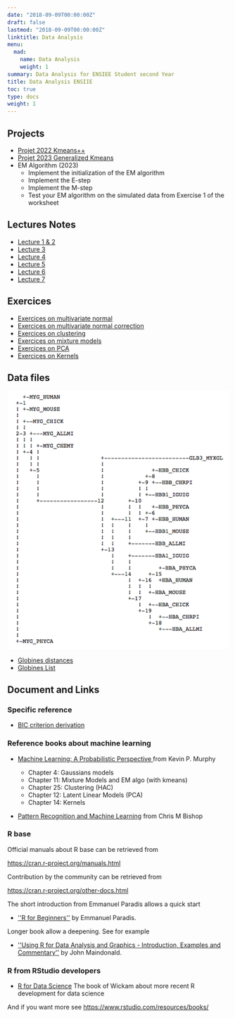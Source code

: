 ```yaml
---
date: "2018-09-09T00:00:00Z"
draft: false
lastmod: "2018-09-09T00:00:00Z"
linktitle: Data Analysis
menu:
  mad:
    name: Data Analysis
    weight: 1
summary: Data Analysis for ENSIEE Student second Year
title: Data Analysis ENSIIE
toc: true
type: docs
weight: 1
---
```



## Projects

  - [Projet 2022 Kmeans++ ](media/Projet-MAD-2022.pdf) 
  - [Projet 2023 Generalized Kmeans ](media/Projet-MAD-2023.pdf)
  - EM Algorithm (2023)
    - Implement the initialization of the EM algorithm
    - Implement the E-step
    - Implement the M-step
    - Test your EM algorithm on the simulated data from Exercise 1 of the worksheet
    
## Lectures Notes

  - [Lecture 1 & 2](media/cours01-ENSIEE.pdf)  
  - [Lecture 3](media/cours02-ENSIEE.pdf)  
  - [Lecture 4](media/Expectation-Maximisation-algorithm.pdf) 
  - [Lecture 5](media/model-selection.pdf)  
  - [Lecture 6](media/pca.pdf)
  - [Lecture 7](media/cours05-KPCA.pdf)  




## Exercices

  - [Exercices on multivariate normal](media/TD-multivariate.pdf)
  - [Exercices on multivariate normal correction](media/TD-01-ENSIEE-correction.pdf)
  - [Exercices on clustering](media/TD-clustering.pdf)
  - [Exercices on mixture models](media/TD-mixture.pdf)
  - [Exercices on PCA](media/TD-ACP.pdf)
  - [Exercices on Kernels](media/TD-KPCA.pdf)


## Data files

![arbre phylogénétique](media/arbre_phylogenetique.png)

  - [Globines distances](media/neighbor_globin.dat)
  - [Globines List](media/Globines_liste.txt)




## Document and Links

### Specific reference

  - [BIC criterion derivation](media/Le_critere_BIC.pdf)

### Reference books about machine learning

  - [Machine Learning: A Probabilistic Perspective
](http://noiselab.ucsd.edu/ECE228/Murphy_Machine_Learning.pdf) from Kevin P. Murphy
    - Chapter 4: Gaussians models
    - Chapter 11: Mixture Models and EM algo (with kmeans)
    - Chapter 25: Clustering (HAC)
    - Chapter 12: Latent Linear Models (PCA)
    - Chapter 14: Kernels 
    
  - [Pattern Recognition and Machine Learning](http://users.isr.ist.utl.pt/~wurmd/Livros/school/Bishop%20-%20Pattern%20Recognition%20And%20Machine%20Learning%20-%20Springer%20%202006.pdf) from  Chris M Bishop 


### R base

Official manuals about R base can be retrieved from 

https://cran.r-project.org/manuals.html



Contribution by the community can be retrieved from

https://cran.r-project.org/other-docs.html

The short introduction from Emmanuel Paradis allows a quick start

   - [''R for Beginners''](https://cran.r-project.org/doc/contrib/Paradis-rdebuts_en.pdf) by Emmanuel Paradis.

Longer book allow a deepening. See for example

  - [''Using R for Data Analysis and Graphics - Introduction, Examples and Commentary''](https://cran.r-project.org/doc/contrib/usingR.pdf) by John Maindonald.



### R from RStudio developers

  -  [R for Data Science](https://r4ds.had.co.nz/)   The book of Wickam about more recent R development for data science 

And if you want more see https://www.rstudio.com/resources/books/

